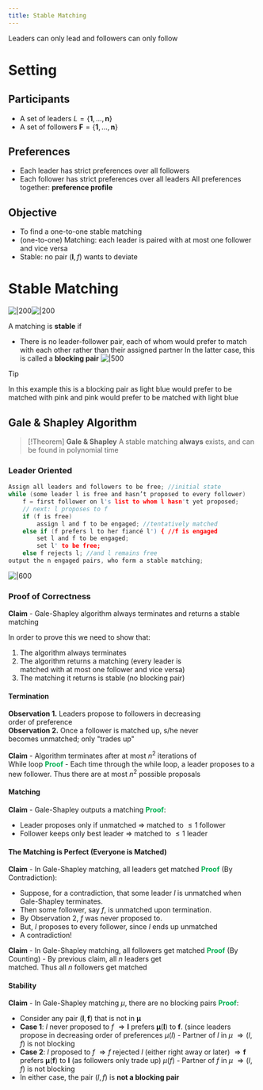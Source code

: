 ```yaml
---
title: Stable Matching
---
```

Leaders can only lead and followers can only follow

# Setting

## Participants

- A set of leaders $L=\{\mathbf{1}, \ldots, \boldsymbol{n}\}$
- A set of followers $\boldsymbol{F}=\{\mathbf{1}, \ldots, \boldsymbol{n}\}$

## Preferences
- Each leader has strict preferences over all followers
- Each follower has strict preferences over all leaders
All preferences together: **preference profile**

## Objective
- To find a one-to-one stable matching
- (one-to-one) Matching: each leader is paired with at most one follower and vice versa
- Stable: no pair $(\boldsymbol{l}, f)$ wants to deviate

# Stable Matching

![|200](notes/Uni%20Content/Algorithmic%20Game%20Theory/Images/Pasted%20image%2020230313184718.png)![|200](notes/Uni%20Content/Algorithmic%20Game%20Theory/Images/Pasted%20image%2020230313184737.png)

A matching is **stable** if
- There is no leader-follower pair, each of whom would prefer to match with each other rather than their assigned partner
In the latter case, this is called a **blocking pair**
![|500](notes/Uni%20Content/Algorithmic%20Game%20Theory/Images/Pasted%20image%2020230313185154.png)

>[!Tip]
>In this example this is a blocking pair as light blue would prefer to be matched with pink and pink would prefer to be matched with light blue

## Gale & Shapley Algorithm

>[!Theorem]
>**Gale & Shapley**
>A stable matching **always** exists, and can be found in polynomial time

### Leader Oriented

```C
Assign all leaders and followers to be free; //initial state  
while (some leader l is free and hasn’t proposed to every follower)  
	f = first follower on l's list to whom l hasn't yet proposed;  
	// next: l proposes to f  
	if (f is free)  
		assign l and f to be engaged; //tentatively matched  
	else if (f prefers l to her fiancé l') { //f is engaged  
		set l and f to be engaged;  
		set l' to be free;  
	else f rejects l; //and l remains free  
output the n engaged pairs, who form a stable matching;
```

![|600](notes/Uni%20Content/Algorithmic%20Game%20Theory/Images/stable%20matching.gif)

### Proof of Correctness
**Claim** - Gale-Shapley algorithm always terminates and returns a stable matching

In order to prove this we need to show that:  
1. The algorithm always terminates
2. The algorithm returns a matching (every leader is  
matched with at most one follower and vice versa)
3. The matching it returns is stable (no blocking pair)

#### Termination
**Observation 1.** Leaders propose to followers in decreasing  
order of preference  
**Observation 2.** Once a follower is matched up, s/he never  
becomes unmatched; only "trades up"

**Claim** - Algorithm terminates after at most $n^2$ iterations of  
While loop
<strong><font color="00b050">Proof</font></strong> - Each time through the while loop, a leader proposes to a new follower. Thus there are at most $n^2$ possible proposals

#### Matching
**Claim** - Gale-Shapley outputs a matching
<strong><font color="00b050">Proof</font></strong>:
- Leader proposes only if unmatched $\Rightarrow$ matched to $\leq 1$ follower
- Follower keeps only best leader $\Rightarrow$ matched to $\leq 1$ leader

#### The Matching is Perfect (Everyone is Matched)
**Claim** - In Gale-Shapley matching, all leaders get matched
<strong><font color="00b050">Proof</font></strong> (By Contradiction):
- Suppose, for a contradiction, that some leader $l$ is unmatched when Gale-Shapley terminates.
- Then some follower, say $f$, is unmatched upon termination.
- By Observation 2, $f$ was never proposed to.
- But, $l$ proposes to every follower, since $l$ ends up unmatched
- A contradiction!

**Claim** - In Gale-Shapley matching, all followers get matched
<strong><font color="00b050">Proof</font></strong> (By Counting) - By previous claim, all $n$ leaders get  
matched. Thus all $n$ followers get matched

#### Stability
**Claim** - In Gale-Shapley matching $\mu$, there are no blocking pairs
<strong><font color="00b050">Proof</font></strong>:
- Consider any pair $(\boldsymbol{l}, \boldsymbol{f})$ that is not in $\boldsymbol{\mu}$
- **Case 1**: $l$ never proposed to $f$
	$\Rightarrow \boldsymbol{l}$ prefers $\boldsymbol{\mu}(\boldsymbol{l})$ to $\boldsymbol{f}$. (since leaders propose in decreasing order of preferences
		$\mu(l)$ - Partner of $l$ in $\mu$
	$\Rightarrow(l, f)$ is not blocking
- **Case 2**: $l$ proposed to $f$
	$\Rightarrow f$ rejected $l$ (either right away or later)
	$\Rightarrow \boldsymbol{f}$ prefers $\boldsymbol{\mu}(\boldsymbol{f})$ to $\boldsymbol{l}$ (as followers only trade up)
		$\mu(f)$ - Partner of $f$ in $\mu$
	$\Rightarrow(l, f)$ is not blocking
- In either case, the pair $(l, f)$ is **not a blocking pair**

